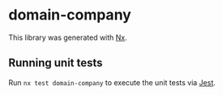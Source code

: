 # domain-company

This library was generated with [Nx](https://nx.dev).

## Running unit tests

Run `nx test domain-company` to execute the unit tests via [Jest](https://jestjs.io).
